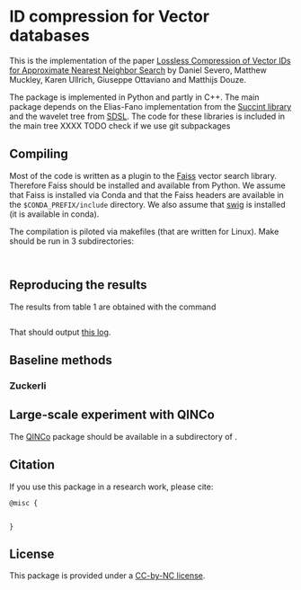 
# ID compression for Vector databases 

This is the implementation of the paper [Lossless Compression of Vector IDs for Approximate Nearest Neighbor Search](http://arxiv.org/pdf/fill_link_when_ready) by Daniel Severo, Matthew Muckley, Karen Ullrich, Giuseppe Ottaviano and Matthijs Douze. 

The package is implemented in Python and partly in C++.
The main package depends on the Elias-Fano implementation from the [Succint library](https://github.com/ot/succinct/blob/master/elias_fano.hpp) and the wavelet tree from [SDSL](https://github.com/simongog/sdsl-lite). 
The code for these libraries is included in the main tree XXXX TODO check if we use git subpackages 

## Compiling 

Most of the code is written as a plugin to the [Faiss](https://github.com/facebookresearch/faiss) vector search library. 
Therefore Faiss should be installed and available from Python.
We assume that Faiss is installed via Conda and that the Faiss headers are available in the `$CONDA_PREFIX/include` directory. 
We also assume that [swig](https://swig.org/) is installed (it is available in conda). 

The compilation is piloted via makefiles (that are written for Linux). 
Make should be run in 3 subdirectories: 
```


```

## Reproducing the results 

The results from table 1 are obtained with the command 

```

```

That should output [this log](link_to_a_gist).


## Baseline methods 


### Zuckerli 



## Large-scale experiment with QINCo 

The [QINCo](https://github.com/facebookresearch/Qinco/tree/main/qinco_v1) package should be available in a subdirectory of .


## Citation 

If you use this package in a research work, please cite: 

```
@misc {


}
```

## License 

This package is provided under a [CC-by-NC license](https://creativecommons.org/licenses/by-nc/4.0/deed.en).
